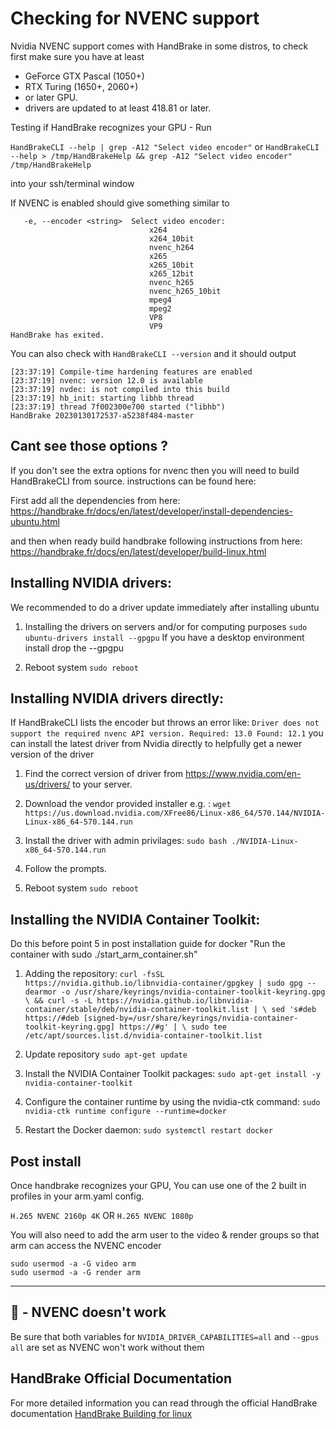 # Checking for NVENC support
Nvidia NVENC support comes with HandBrake in some distros, to check first make sure you have at least
- GeForce GTX Pascal (1050+)
- RTX Turing (1650+, 2060+) 
- or later GPU.
- drivers are updated to at least 418.81 or later.

Testing if HandBrake recognizes your GPU - Run

`HandBrakeCLI --help | grep -A12 "Select video encoder"` 
or 
`HandBrakeCLI --help > /tmp/HandBrakeHelp && grep -A12 "Select video encoder" /tmp/HandBrakeHelp`

into your ssh/terminal window

If NVENC is enabled should give something similar to
```
   -e, --encoder <string>  Select video encoder:
                               x264
                               x264_10bit
                               nvenc_h264
                               x265
                               x265_10bit
                               x265_12bit
                               nvenc_h265
                               nvenc_h265_10bit
                               mpeg4
                               mpeg2
                               VP8
                               VP9
HandBrake has exited.
```
You can also check with 
`HandBrakeCLI --version` and it should output

```
[23:37:19] Compile-time hardening features are enabled
[23:37:19] nvenc: version 12.0 is available
[23:37:19] nvdec: is not compiled into this build
[23:37:19] hb_init: starting libhb thread
[23:37:19] thread 7f002300e700 started ("libhb")
HandBrake 20230130172537-a5238f484-master
```

## Cant see those options ?

If you don't see the extra options for nvenc then you will need to build HandBrakeCLI from source.
instructions can be found here: 

First add all the dependencies from here:
https://handbrake.fr/docs/en/latest/developer/install-dependencies-ubuntu.html

and then when ready build handbrake following instructions from here: https://handbrake.fr/docs/en/latest/developer/build-linux.html

## Installing NVIDIA drivers:
We recommended to do a driver update immediately after installing ubuntu

1. Installing the drivers on servers and/or for computing purposes
`sudo ubuntu-drivers install --gpgpu`
If you have a desktop environment install drop the --gpgpu

2. Reboot system
`sudo reboot`

## Installing NVIDIA drivers directly:
If HandBrakeCLI lists the encoder but throws an error like:
`Driver does not support the required nvenc API version. Required: 13.0 Found: 12.1`
you can install the latest driver from Nvidia directly to helpfully get a newer version of the driver

1. Find the correct version of driver from https://www.nvidia.com/en-us/drivers/ to your server.
2. Download the vendor provided installer 
e.g. : `wget https://us.download.nvidia.com/XFree86/Linux-x86_64/570.144/NVIDIA-Linux-x86_64-570.144.run`

3. Install the driver with admin privilages:
`sudo bash ./NVIDIA-Linux-x86_64-570.144.run`

4. Follow the prompts.

5. Reboot system
`sudo reboot`

## Installing the NVIDIA Container Toolkit:
Do this before point 5 in post installation guide for docker "Run the container with sudo ./start_arm_container.sh" 

1. Adding the repository:
`curl -fsSL https://nvidia.github.io/libnvidia-container/gpgkey | sudo gpg --dearmor -o /usr/share/keyrings/nvidia-container-toolkit-keyring.gpg \
  && curl -s -L https://nvidia.github.io/libnvidia-container/stable/deb/nvidia-container-toolkit.list | \
    sed 's#deb https://#deb [signed-by=/usr/share/keyrings/nvidia-container-toolkit-keyring.gpg] https://#g' | \
    sudo tee /etc/apt/sources.list.d/nvidia-container-toolkit.list` 
    
2. Update repository
`sudo apt-get update`
4. Install the NVIDIA Container Toolkit packages:
`sudo apt-get install -y nvidia-container-toolkit`

5. Configure the container runtime by using the nvidia-ctk command:
`sudo nvidia-ctk runtime configure --runtime=docker`

6. Restart the Docker daemon:
`sudo systemctl restart docker`


## Post install

Once handbrake recognizes your GPU,
You can use one of the 2 built in profiles in your arm.yaml config.

`H.265 NVENC 2160p 4K` OR `H.265 NVENC 1080p`


You will also need to add the arm user to the video & render groups so that arm can access the NVENC encoder
```
sudo usermod -a -G video arm 
sudo usermod -a -G render arm
```

------
## 🐋 - NVENC doesn't work

Be sure that both variables for `NVIDIA_DRIVER_CAPABILITIES=all`
and `--gpus all` are set as NVENC won't work without them

## HandBrake Official Documentation 
For more detailed information you can read through the official HandBrake documentation [HandBrake Building for linux](https://handbrake.fr/docs/en/1.3.0/developer/build-linux.html)

